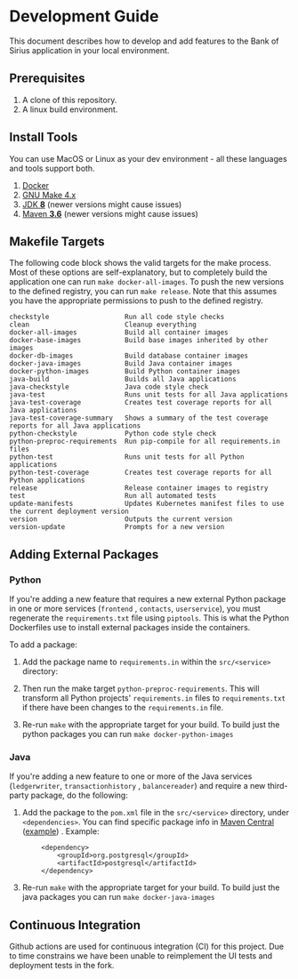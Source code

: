 # Development Guide

This document describes how to develop and add features to the Bank of Sirius application in your local environment.

## Prerequisites

1. A clone of this repository.
2. A linux build environment.

## Install Tools

You can use MacOS or Linux as your dev environment - all these languages and tools support both.

1. [Docker](https://www.docker.com/products/docker-desktop)
2. [GNU Make 4.x](https://www.gnu.org/software/make/)
5. [JDK **8**](https://www.azul.com/downloads/?package=jdk) (newer versions might cause issues)
6. [Maven **3.6**](https://downloads.apache.org/maven/maven-3/) (newer versions might cause issues)

## Makefile Targets

The following code block shows the valid targets for the make process. Most of these options are self-explanatory, but
to completely build the application one can run `make docker-all-images`. To push the new versions to the defined
registry, you can run `make release`. Note that this assumes you have the appropriate permissions to push to the defined
registry.

```
checkstyle                   Run all code style checks
clean                        Cleanup everything
docker-all-images            Build all container images
docker-base-images           Build base images inherited by other images
docker-db-images             Build database container images
docker-java-images           Build Java container images
docker-python-images         Build Python container images
java-build                   Builds all Java applications
java-checkstyle              Java code style check
java-test                    Runs unit tests for all Java applications
java-test-coverage           Creates test coverage reports for all Java applications
java-test-coverage-summary   Shows a summary of the test coverage reports for all Java applications
python-checkstyle            Python code style check
python-preproc-requirements  Run pip-compile for all requirements.in files
python-test                  Runs unit tests for all Python applications
python-test-coverage         Creates test coverage reports for all Python applications
release                      Release container images to registry
test                         Run all automated tests
update-manifests             Updates Kubernetes manifest files to use the current deployment version
version                      Outputs the current version
version-update               Prompts for a new version
```

## Adding External Packages

### Python

If you're adding a new feature that requires a new external Python package in one or more services (`frontend`
, `contacts`, `userservice`), you must regenerate the `requirements.txt` file using `piptools`. This is what the Python
Dockerfiles use to install external packages inside the containers.

To add a package:

1. Add the package name to `requirements.in` within the `src/<service>` directory:

2. Then run the make target `python-preproc-requirements`. This will transform all Python projects' `requirements.in`
   files to `requirements.txt` if there have been changes to the `requirements.in` file.

3. Re-run `make` with the appropriate target for your build. To build just the python packages you can
   run `make docker-python-images`

### Java

If you're adding a new feature to one or more of the Java services (`ledgerwriter`, `transactionhistory`
, `balancereader`) and require a new third-party package, do the following:

1. Add the package to the `pom.xml` file in the `src/<service>` directory, under `<dependencies>`. You can find specific
   package info
   in [Maven Central](https://search.maven.org/) ([example](https://search.maven.org/artifact/org.postgresql/postgresql/42.2.16.jre7/jar))
   . Example:

```
        <dependency>
            <groupId>org.postgresql</groupId>
            <artifactId>postgresql</artifactId>
        </dependency>
```

3. Re-run `make` with the appropriate target for your build. To build just the java packages you can
   run `make docker-java-images`

## Continuous Integration

Github actions are used for continuous integration (CI) for this project. Due to time constrains we have been unable to
reimplement the UI tests and deployment tests in the fork.
